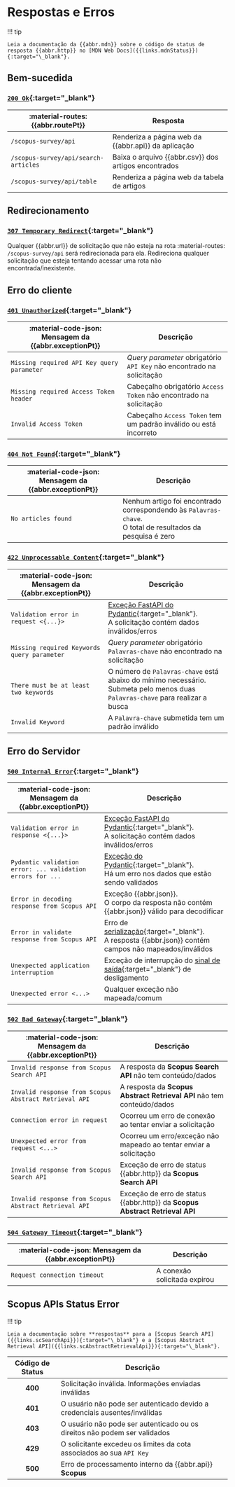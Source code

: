 # Respostas e Erros

!!! tip

    Leia a documentação da {{abbr.mdn}} sobre o código de status de resposta {{abbr.http}} no [MDN Web Docs]({{links.mdnStatus}}){:target="\_blank"}.

## Bem-sucedida

### [`200 Ok`]({{links.mdnStatus}}/200){:target="\_blank"}

| **:material-routes: {{abbr.routePt}}** | **Resposta**                                         |
| -------------------------------------- | ---------------------------------------------------- |
| `/scopus-survey/api`                   | Renderiza a página web da {{abbr.api}} da aplicação  |
| `/scopus-survey/api/search-articles`   | Baixa o arquivo {{abbr.csv}} dos artigos encontrados |
| `/scopus-survey/api/table`             | Renderiza a página web da tabela de artigos          |

## Redirecionamento

### [`307 Temporary Redirect`]({{links.mdnStatus}}/307){:target="\_blank"}

Qualquer {{abbr.url}} de solicitação que não esteja na rota :material-routes: `/scopus-survey/api` será redirecionada para ela. Redireciona qualquer solicitação que esteja tentando acessar uma rota não encontrada/inexistente.

## Erro do cliente

### [`401 Unauthorized`]({{links.mdnStatus}}/401){:target="\_blank"}

| **:material-code-json: Mensagem da {{abbr.exceptionPt}}** | **Descrição**                                                         |
| --------------------------------------------------------- | --------------------------------------------------------------------- |
| `Missing required API Key query parameter`                | _Query parameter_ obrigatório `API Key` não encontrado na solicitação |
| `Missing required Access Token header`                    | Cabeçalho obrigatório `Access Token` não encontrado na solicitação    |
| `Invalid Access Token`                                    | Cabeçalho `Access Token` tem um padrão inválido ou está incorreto     |

### [`404 Not Found`]({{links.mdnStatus}}/404){:target="\_blank"}

| **:material-code-json: Mensagem da {{abbr.exceptionPt}}** | **Descrição**                                                                                                 |
| --------------------------------------------------------- | ------------------------------------------------------------------------------------------------------------- |
| `No articles found`                                       | Nenhum artigo foi encontrado correspondendo às `Palavras-chave`.<br> O total de resultados da pesquisa é zero |

### [`422 Unprocessable Content`]({{links.mdnStatus}}/422){:target="\_blank"}

| **:material-code-json: Mensagem da {{abbr.exceptionPt}}** | **Descrição**                                                                                                                      |
| --------------------------------------------------------- | ---------------------------------------------------------------------------------------------------------------------------------- |
| `Validation error in request <{...}>`                     | [Exceção FastAPI do Pydantic]({{links.fastapiValidationError}}){:target="\_blank"}.<br> A solicitação contém dados inválidos/erros |
| `Missing required Keywords query parameter`               | _Query parameter_ obrigatório `Palavras-chave` não encontrado na solicitação                                                       |
| `There must be at least two keywords`                     | O número de `Palavras-chave` está abaixo do mínimo necessário.<br> Submeta pelo menos duas `Palavras-chave` para realizar a busca  |
| `Invalid Keyword`                                         | A `Palavra-chave` submetida tem um padrão inválido                                                                                 |

## Erro do Servidor

### [`500 Internal Error`]({{links.mdnStatus}}/500){:target="\_blank"}

| **:material-code-json: Mensagem da {{abbr.exceptionPt}}**  | **Descrição**                                                                                                                         |
| ---------------------------------------------------------- | ------------------------------------------------------------------------------------------------------------------------------------- |
| `Validation error in response <{...}>`                     | [Exceção FastAPI do Pydantic]({{links.fastapiValidationError}}){:target="\_blank"}.<br> A solicitação contém dados inválidos/erros    |
| `Pydantic validation error: ... validation errors for ...` | [Exceção do Pydantic]({{links.validationError}}){:target="\_blank"}.<br> Há um erro nos dados que estão sendo validados               |
| `Error in decoding response from Scopus API`               | Exceção {{abbr.json}}.<br> O corpo da resposta não contém {{abbr.json}} válido para decodificar                                       |
| `Error in validate response from Scopus API`               | Erro de [serialização]({{links.serialization}}){:target="\_blank"}.<br> A resposta {{abbr.json}} contém campos não mapeados/inválidos |
| `Unexpected application interruption`                      | Exceção de interrupção do [sinal de saída]({{links.pythonDocs}}/signal.html){:target="\_blank"} de desligamento                       |
| `Unexpected error <...>`                                   | Qualquer exceção não mapeada/comum                                                                                                    |

### [`502 Bad Gateway`]({{links.mdnStatus}}/502){:target="\_blank"}

| **:material-code-json: Mensagem da {{abbr.exceptionPt}}** | **Descrição**                                                                |
| --------------------------------------------------------- | ---------------------------------------------------------------------------- |
| `Invalid response from Scopus Search API`                 | A resposta da **Scopus Search API** não tem conteúdo/dados                   |
| `Invalid response from Scopus Abstract Retrieval API`     | A resposta da **Scopus Abstract Retrieval API** não tem conteúdo/dados       |
| `Connection error in request`                             | Ocorreu um erro de conexão ao tentar enviar a solicitação                    |
| `Unexpected error from request <...>`                     | Ocorreu um erro/exceção não mapeado ao tentar enviar a solicitação           |
| `Invalid response from Scopus Search API`                 | Exceção de erro de status {{abbr.http}} da **Scopus Search API**             |
| `Invalid response from Scopus Abstract Retrieval API`     | Exceção de erro de status {{abbr.http}} da **Scopus Abstract Retrieval API** |

### [`504 Gateway Timeout`]({{links.mdnStatus}}/504){:target="\_blank"}

| **:material-code-json: Mensagem da {{abbr.exceptionPt}}** | **Descrição**                |
| --------------------------------------------------------- | ---------------------------- |
| `Request connection timeout`                              | A conexão solicitada expirou |

## Scopus APIs Status Error

!!! tip

    Leia a documentação sobre **respostas** para a [Scopus Search API]({{links.scSearchApi}}){:target="\_blank"} e a [Scopus Abstract Retrieval API]({{links.scAbstractRetrievalApi}}){:target="\_blank"}.

| **Código de Status** | **Descrição**                                                              |
| :------------------: | -------------------------------------------------------------------------- |
|       **400**        | Solicitação inválida. Informações enviadas inválidas                       |
|       **401**        | O usuário não pode ser autenticado devido a credenciais ausentes/inválidas |
|       **403**        | O usuário não pode ser autenticado ou os direitos não podem ser validados  |
|       **429**        | O solicitante excedeu os limites da cota associados ao sua `API Key`       |
|       **500**        | Erro de processamento interno da {{abbr.api}} **Scopus**                   |
